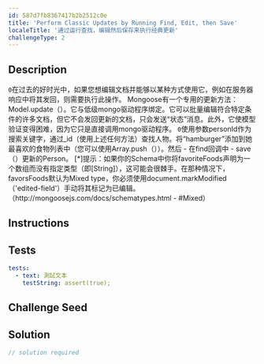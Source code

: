 ```yaml
---
id: 587d7fb8367417b2b2512c0e
title: 'Perform Classic Updates by Running Find, Edit, then Save'
localeTitle: '通过运行查找，编辑然后保存来执行经典更新'
challengeType: 2
---
```


## Description
<section id='description'> <code>0</code>在过去的好时光中，如果您想编辑文档并能够以某种方式使用它，例如在服务器响应中将其发回，则需要执行此操作。 Mongoose有一个专用的更新方法：Model.update（）。它与低级mongo驱动程序绑定。它可以批量编辑符合特定条件的许多文档，但它不会发回更新的文档，只会发送“状态”消息。此外，它使模型验证变得困难，因为它只是直接调用mongo驱动程序。 <code>0</code>使用参数personId作为搜索关键字，通过_id（使用上述任何方法）查找人物。将“hamburger”添加到她最喜欢的食物列表中（您可以使用Array.push（））。然后 - 在find回调中 -  save（）更新的Person。 
[*]提示：如果你的Schema中你将favoriteFoods声明为一个数组而没有指定类型（即[String]），这可能会很棘手。在那种情况下，favorsFoods默认为Mixed type，你必须使用document.markModified（'edited-field'）手动将其标记为已编辑。 （http://mongoosejs.com/docs/schematypes.html  -  #Mixed） 
</section>

## Instructions
<section id='instructions'> 

</section>

## Tests
<section id='tests'>

```yml
tests:
  - text: 測試文本
    testString: assert(true);

```

</section>

## Challenge Seed
<section id='challengeSeed'>

</section>

## Solution
<section id='solution'>

```js
// solution required
```
</section>
